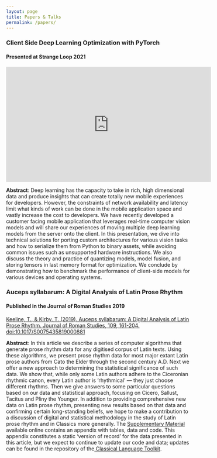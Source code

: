 ```yaml
---
layout: page
title: Papers & Talks
permalink: /papers/
---
```


### Client Side Deep Learning Optimization with PyTorch

#### Presented at Strange Loop 2021
<iframe width="560" height="315" src="https://www.youtube.com/embed/s-CbBWKK5gk" title="YouTube video player" frameborder="0" allow="accelerometer; autoplay; clipboard-write; encrypted-media; gyroscope; picture-in-picture" allowfullscreen></iframe>

**Abstract**: Deep learning has the capacity to take in rich, high dimensional data and produce insights that can create totally new mobile experiences for developers. However, the constraints of network availability and latency limit what kinds of work can be done in the mobile application space and vastly increase the cost to developers. We have recently developed a customer facing mobile application that leverages real-time computer vision models and will share our experiences of moving multiple deep learning models from the server onto the client. In this presentation, we dive into technical solutions for porting custom architectures for various vision tasks and how to serialize them from Python to binary assets, while avoiding common issues such as unsupported hardware instructions. We also discuss the theory and practice of quantizing models, model fusion, and storing tensors in last memory format for optimization. We conclude by demonstrating how to benchmark the performance of client-side models for various devices and operating systems.

### Auceps syllabarum: A Digital Analysis of Latin Prose Rhythm

#### Published in the Journal of Roman Studies 2019



[Keeline, T., & Kirby, T. (2019). Auceps syllabarum: A Digital Analysis of Latin Prose Rhythm. Journal of Roman Studies, 109, 161-204. doi:10.1017/S0075435819000881](https://www.cambridge.org/core/journals/journal-of-roman-studies/article/abs/auceps-syllabarum-a-digital-analysis-of-latin-prose-rhythm/CA6F93A4BAC158FE9BAE05299A56F116)

**Abstract**: In this article we describe a series of computer algorithms that generate prose rhythm data for any digitised corpus of Latin texts. Using these algorithms, we present prose rhythm data for most major extant Latin prose authors from Cato the Elder through the second century A.D. Next we offer a new approach to determining the statistical significance of such data. We show that, while only some Latin authors adhere to the Ciceronian rhythmic canon, every Latin author is ‘rhythmical’ — they just choose different rhythms. Then we give answers to some particular questions based on our data and statistical approach, focusing on Cicero, Sallust, Tacitus and Pliny the Younger. In addition to providing comprehensive new data on Latin prose rhythm, presenting new results based on that data and confirming certain long-standing beliefs, we hope to make a contribution to a discussion of digital and statistical methodology in the study of Latin prose rhythm and in Classics more generally. The [Supplementary Material](https://doi.org/10.1017/S0075435819000881) available online contains an appendix with tables, data and code. This appendix constitutes a static ‘version of record’ for the data presented in this article, but we expect to continue to update our code and data; updates can be found in the repository of the[ Classical Language Toolkit](https://github.com/cltk/cltk).